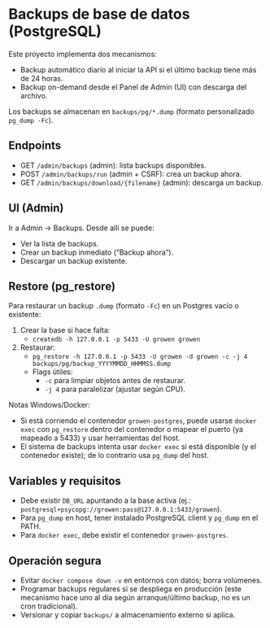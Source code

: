 <!-- NG-HEADER: Nombre de archivo: BACKUPS.md -->
<!-- NG-HEADER: Ubicación: docs/BACKUPS.md -->
<!-- NG-HEADER: Descripción: Guía de backups y restore de la base de datos -->
<!-- NG-HEADER: Lineamientos: Ver AGENTS.md -->

# Backups de base de datos (PostgreSQL)

Este proyecto implementa dos mecanismos:

- Backup automático diario al iniciar la API si el último backup tiene más de 24 horas.
- Backup on-demand desde el Panel de Admin (UI) con descarga del archivo.

Los backups se almacenan en `backups/pg/*.dump` (formato personalizado `pg_dump -Fc`).

## Endpoints

- GET `/admin/backups` (admin): lista backups disponibles.
- POST `/admin/backups/run` (admin + CSRF): crea un backup ahora.
- GET `/admin/backups/download/{filename}` (admin): descarga un backup.

## UI (Admin)

Ir a Admin → Backups. Desde allí se puede:

- Ver la lista de backups.
- Crear un backup inmediato (“Backup ahora”).
- Descargar un backup existente.

## Restore (pg_restore)

Para restaurar un backup `.dump` (formato `-Fc`) en un Postgres vacío o existente:

1. Crear la base si hace falta:
   - `createdb -h 127.0.0.1 -p 5433 -U growen growen`
2. Restaurar:
   - `pg_restore -h 127.0.0.1 -p 5433 -U growen -d growen -c -j 4 backups/pg/backup_YYYYMMDD_HHMMSS.dump`
   - Flags útiles:
     - `-c` para limpiar objetos antes de restaurar.
     - `-j 4` para paralelizar (ajustar según CPU).

Notas Windows/Docker:

- Si está corriendo el contenedor `growen-postgres`, puede usarse `docker exec` con `pg_restore` dentro del contenedor o mapear el puerto (ya mapeado a 5433) y usar herramientas del host.
- El sistema de backups intenta usar `docker exec` si está disponible (y el contenedor existe); de lo contrario usa `pg_dump` del host.

## Variables y requisitos

- Debe existir `DB_URL` apuntando a la base activa (ej.: `postgresql+psycopg://growen:pass@127.0.0.1:5433/growen`).
- Para `pg_dump` en host, tener instalado PostgreSQL client y `pg_dump` en el PATH.
- Para `docker exec`, debe existir el contenedor `growen-postgres`.

## Operación segura

- Evitar `docker compose down -v` en entornos con datos; borra volúmenes.
- Programar backups regulares si se despliega en producción (este mecanismo hace uno al día según arranque/último backup, no es un cron tradicional).
- Versionar y copiar `backups/` a almacenamiento externo si aplica.
